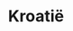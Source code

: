 ---
title: "Kroatië"
introtext: "Kroatië is een prachtig land in het oosten van Europa aan de Adriatische zee. Het is een erg veelzijdig land, met veel nationale parken, bossen en rotsachtige hoogvlakten. In de binnenlanden vind je langgerekte meren en mooie watervallen. Ook zijn er veel kastelen en musea te bezoeken in de mooie steden en nostalgische dorpjes."
introimage: "https://lh3.googleusercontent.com/L2LPgVm87bjdMllAECPnsXa061596Nx9FDf8dV8eTDB5VcB0hA1jj4R7_4GruwRxiBak1n5j_GzarJGfJbMjRPt-gJ7pJdXHZ3bIjK1Of0uUH_L47C_PgSaRiBsGrelfzLlVu256ig=w800"
surface: "57.000"
inhabitants: "4.150.000"
rate: "7,48"
valuta: "kuna"
main_text: "In de steden en dorpjes zijn ook veel gezellige pleintjes en terrasjes waar je lekker kunt genieten. Er zijn veel onontdekte plekken in Kroatië waar je heerlijk tot rust kunt komen. In de zomer is het hier ook goed vertoeven aan de mooie strandjes aan het blauwe water van de Adriatische zee. Maak een mooie rondreis door dit indrukwekkende land!"
fact_one_text: ""
fact_two_text: ""
bigmac_index: ""
images: "https://lh3.googleusercontent.com/S_mSOG-ipcEmwAnh5X3jb-IbLH0G3B4v7XLAF8LMeniY6xnHUa7XUmENCcN_iGYNkT8bhRZj037_7VUKKz6H1p4EwT1JaDLXiTWYS5fMMXZBvcGh2vPpXOKcBnPQfBwRoeNiXtYHBg=w800|https://lh3.googleusercontent.com/XJRk935Q9rEnsZGHc-DSuW1PTdKfX310S61KKIE-cFTx9IQ-mw7YmKlxq2hI6xotbjsajLZFqnvc7HBvdyCwdOE_G9nA-3ZVKMIErb5f_jIheLJIqWoG3BMLEcUbMyWGlN_mOw9dXQ=w800|https://lh3.googleusercontent.com/mlpR2QpOWOkj21ZrmX1JmHLfxRT4z0tBSasrYaxiGfpzeQWhTx3OtVmIDoQnS81t0_4oNu7Q0Kit5ybPT2jX--za4Ey1zV-uPO2prOpAJ3qehH0t9od6bYDuip6QsS65uwBqwBl2Bg=w800|https://lh3.googleusercontent.com/Z9kbwIeqO_4EIbU2MgC707XYg9HPtWb4stHJcnjAch1Ly8RAVn7eTMi0zE7WqL212hO7oMzFXbGGG-Wh7dQg7bVeO9vHLO9-dyb6q3Req-Au70Gckhu7kwzIJ6Qg1MLuMgZ4FGWBLQ=w800"
flight_button_title: "Check vluchtprijzen Kroatië"
flight_button_url: "https://lt45.net/c/?si=11986&li=1528136&wi=335922&ws=&dl=transport%2Fflights%2Fnl%2Fhr%2F%3Flocale%3Dnl-NL%26currency%3DEUR%26market%3DNL"
inspiration_url: "https://partner.bol.com/click/click?p=2&t=url&s=1025999&f=TXL&url=https%3A%2F%2Fwww.bol.com%2Fnl%2Ff%2Flonely-planet-croatia%2F30551861%2F&name=Lonely%20Planet%20Croatia%2C%20Lonely%20Planet"
country_code: "hr"
hotels_url: "https://www.booking.com/country/hr.nl.html?aid=1837623"
continent: "Europa"
---